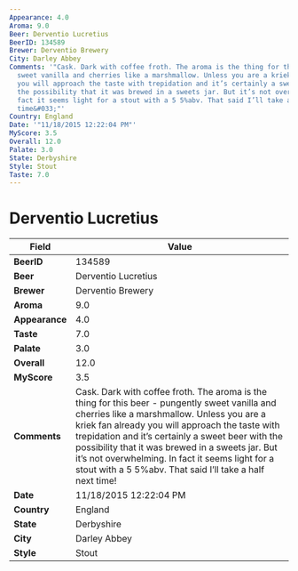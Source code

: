```yaml
---
Appearance: 4.0
Aroma: 9.0
Beer: Derventio Lucretius
BeerID: 134589
Brewer: Derventio Brewery
City: Darley Abbey
Comments: '"Cask. Dark with coffee froth. The aroma is the thing for this beer - pungently
  sweet vanilla and cherries like a marshmallow. Unless you are a kriek fan already
  you will approach the taste with trepidation and it’s certainly a sweet beer with
  the possibility that it was brewed in a sweets jar. But it’s not overwhelming. In
  fact it seems light for a stout with a 5 5%abv. That said I’ll take a half next
  time&#033;"'
Country: England
Date: '"11/18/2015 12:22:04 PM"'
MyScore: 3.5
Overall: 12.0
Palate: 3.0
State: Derbyshire
Style: Stout
Taste: 7.0
---
```


# Derventio Lucretius

| Field         | Value |
|---------------|-------|
| **BeerID** | 134589 |
| **Beer** | Derventio Lucretius |
| **Brewer** | Derventio Brewery |
| **Aroma** | 9.0 |
| **Appearance** | 4.0 |
| **Taste** | 7.0 |
| **Palate** | 3.0 |
| **Overall** | 12.0 |
| **MyScore** | 3.5 |
| **Comments** | Cask. Dark with coffee froth. The aroma is the thing for this beer - pungently sweet vanilla and cherries like a marshmallow. Unless you are a kriek fan already you will approach the taste with trepidation and it’s certainly a sweet beer with the possibility that it was brewed in a sweets jar. But it’s not overwhelming. In fact it seems light for a stout with a 5 5%abv. That said I’ll take a half next time&#033; |
| **Date** | 11/18/2015 12:22:04 PM |
| **Country** | England |
| **State** | Derbyshire |
| **City** | Darley Abbey |
| **Style** | Stout |
